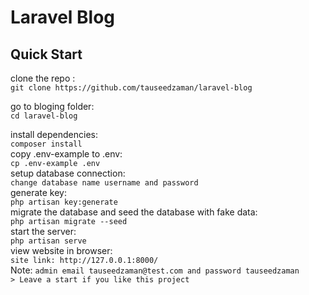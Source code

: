 # Laravel Blog 

## Quick Start

clone the repo :<br />
    ``` git clone https://github.com/tauseedzaman/laravel-blog ``` <br />
    
go to bloging folder:<br />
    ``` cd laravel-blog ```<br />

install dependencies:<br />
    ``` composer install ```<br />
copy .env-example to .env:<br />
    ``` cp .env-example .env ```<br />
setup database connection:<br />
    ``` change database name username and password     ```<br />
generate key:<br />
    ``` php artisan key:generate ```<br />
migrate the database and seed the database with fake data:<br />
    ``` php artisan migrate --seed ```<br />
start the server:<br />
    ``` php artisan serve ```<br />
view website in browser:<br />
    ``` site link: http://127.0.0.1:8000/ ```<br />
Note: ```admin email tauseedzaman@test.com and password tauseedzaman```<br />
```> Leave a start if you like this project```
